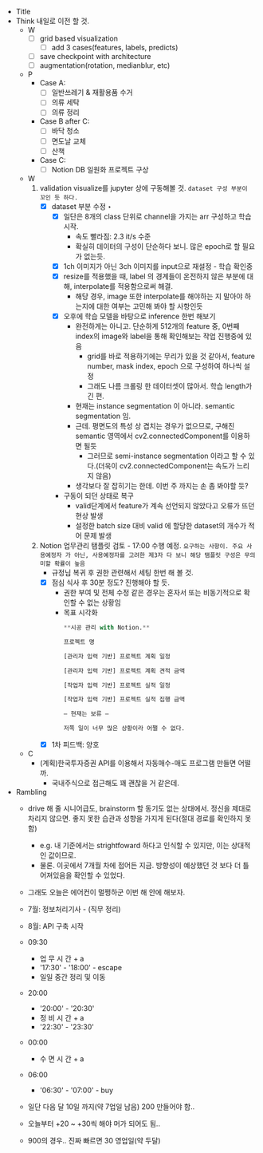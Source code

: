 - Title
- Think
	내일로 이전 할 것.
	- W
	    - [ ] grid based visualization
	        - [ ] add 3 cases(features, labels, predicts)
	    - [ ] save checkpoint with architecture
	    - [ ] augmentation(rotation, medianblur, etc)
	- P
	    - Case A:
	        - [ ] 일반쓰레기 & 재활용품 수거
	        - [ ] 의류 세탁
	        - [ ] 의류 정리
	    - Case B after C:
	        - [ ] 바닥 청소
	        - [ ] 면도날 교체
	        - [ ] 산책
	    - Case C:
	        - [ ] Notion DB 일원화 프로젝트 구상
	- W
	    1. validation visualize를 jupyter 상에 구동해볼 것.
	        `dataset 구성 부분이 꼬인 듯 하다.`
	        - [x] dataset 부분 수정 ‣
	            - [x] 일단은 8개의 class 단위로 channel을 가지는 arr 구성하고 학습 시작.
	                - 속도 빨라짐: 2.3 it/s 수준
	                - 확실히 데이터의 구성이 단순하다 보니. 많은 epoch로 할 필요가 없는듯.
	            - [x] 1ch 이미지가 아닌 3ch 이미지를 input으로 재설정 - 학습 확인중
	            - [x] resize를 적용했을 때, label 의 경계들이 온전하지 않은 부분에 대해, interpolate를 적용함으로써 해결.
		            - 해당 경우, image 또한 interpolate를 해야하는 지 말아야 하는지에 대한 여부는 고민해 봐야 할 사항인듯
	            - [x] 오후에 학습 모델을 바탕으로 inference 한번 해보기
	                - 완전하게는 아니고. 단순하게 512개의 feature 중, 0번째 index의 image와 label을 통해 확인해보는 작업 진행중에 있음
	                    - grid를 바로 적용하기에는 무리가 있을 것 같아서, feature number, mask index, epoch 으로 구성하여 하나씩 설정
	                    - 그래도 나름 크롤링 한 데이터셋이 많아서. 학습 length가 긴 편.
	                - 현재는 instance segmentation 이 아니라. semantic segmentation 임.
	                - 근데. 평면도의 특성 상 겹치는 경우가 없으므로, 구해진 semantic 영역에서 cv2.connectedComponent를 이용하면 될듯
	                    - 그러므로 semi-instance segmentation 이라고 할 수 있다.(더욱이 cv2.connectedComponent는 속도가 느리지 않음)
	                - 생각보다 잘 잡히기는 한데. 이번 주 까지는 손 좀 봐야할 듯?
	            - 구동이 되던 상태로 복구
	                - valid단계에서 feature가 계속 선언되지 않았다고 오류가 뜨던 현상 발생
	                - 설정한 batch size 대비 valid 에 할당한 dataset의 개수가 적어 문제 발생
	    2. Notion 업무관리 탬플릿 검토 - 17:00 수행 예정.
	        `요구하는 사항이. 주요 사용예정자 가 아닌, 사용예정자를 고려한 제3자 다 보니 해당 탬플릿 구성은 무의미할 확률이 높음`
	        - 규정님 복귀 후 권한 관련해서 세팅 한번 해 볼 것.
	        - [x] 점심 식사 후 30분 정도? 진행해야 할 듯.
	            - 권한 부여 및 전체 수정 같은 경우는 혼자서 또는 비동기적으로 확인할 수 없는 상황임
	            - 목표 시각화
	                ```python
	                **시공 관리 with Notion.**
	                
	                프로젝트 명
	                
	                [관리자 입력 기반] 프로젝트 계획 일정
	                
	                [관리자 입력 기반] 프로젝트 계획 견적 금액
	                
	                [작업자 입력 기반] 프로젝트 실적 일정
	                
	                [작업자 입력 기반] 프로젝트 실적 집행 금액
	                
	                — 현재는 보류 —
	                
	                저쪽 일이 너무 많은 상황이라 어쩔 수 없다.
	                ```
	        - [x] 1차 피드백: 양호
	- C
	    - (계획)한국투자증권 API를 이용해서 자동매수-매도 프로그램 만들면 어떨까.
	        - 국내주식으로 접근해도 꽤 괜찮을 거 같은데.
- Rambling
	- drive 해 줄 시니어급도, brainstorm 할 동기도 없는 상태에서. 정신을 제대로 차리지 않으면. 좋지 못한 습관과 성향을 가지게 된다(절대 경로를 확인하지 못함) 
		- e.g. 내 기준에서는 strightfoward 하다고 인식할 수 있지만, 이는 상대적인 값이므로. 
		- 물론. 이곳에서 7개월 차에 접어든 지금. 방향성이 예상했던 것 보다 더 틀어져있음을 확인할 수 있었다. 
	- 그래도 오늘은 에어컨이 멀쩡하군 이번 해 안에 해보자. 
	
	- 7월: 정보처리기사 - (직무 정리)
	- 8월: API 구축 시작
	
	- 09:30 
		- 업 무 시 간 + a
		- '17:30' - '18:00' - escape 
		- 일일 중간 정리 및 이동
	- 20:00
		- '20:00' - '20:30' 
		- 정 비 시 간 + a 
		- '22:30' - '23:30' 
	- 00:00 
		- 수 면 시 간 + a 
	- 06:00
		- '06:30' - '07:00' - buy 
	
	- 일단 다음 달 10일 까지(약 7업일 남음) 200 만들어야 함.. 
	- 오늘부터 +20 ~ +30씩 해야 머가 되어도 됨.. 
	- 900의 경우.. 진짜 빠르면 30 영업일(약 두달)